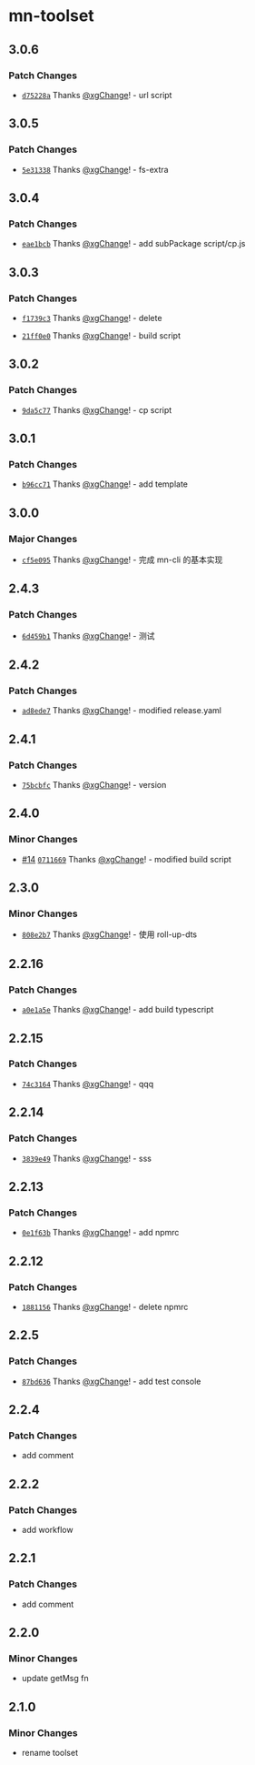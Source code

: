# mn-toolset

## 3.0.6

### Patch Changes

- [`d75228a`](https://github.com/xgChange/monorepo-test/commit/d75228a3144bac427ea7acc81f58173835cdcf8b) Thanks [@xgChange](https://github.com/xgChange)! - url script

## 3.0.5

### Patch Changes

- [`5e31338`](https://github.com/xgChange/monorepo-test/commit/5e31338167d10d290e57f5897a87da65bb364c19) Thanks [@xgChange](https://github.com/xgChange)! - fs-extra

## 3.0.4

### Patch Changes

- [`eae1bcb`](https://github.com/xgChange/monorepo-test/commit/eae1bcb1f045a4dab394df3729bdba4432a34d9f) Thanks [@xgChange](https://github.com/xgChange)! - add subPackage script/cp.js

## 3.0.3

### Patch Changes

- [`f1739c3`](https://github.com/xgChange/monorepo-test/commit/f1739c3d603b878bd9b13e1d885b9cc36f482408) Thanks [@xgChange](https://github.com/xgChange)! - delete

- [`21ff0e0`](https://github.com/xgChange/monorepo-test/commit/21ff0e02c53ef23368aeb977bf39084979e49c66) Thanks [@xgChange](https://github.com/xgChange)! - build script

## 3.0.2

### Patch Changes

- [`9da5c77`](https://github.com/xgChange/monorepo-test/commit/9da5c7798297166a5ee6c55490191027767dd652) Thanks [@xgChange](https://github.com/xgChange)! - cp script

## 3.0.1

### Patch Changes

- [`b96cc71`](https://github.com/xgChange/monorepo-test/commit/b96cc7143c776ff3dd3326fe0badc0547a1022be) Thanks [@xgChange](https://github.com/xgChange)! - add template

## 3.0.0

### Major Changes

- [`cf5e095`](https://github.com/xgChange/monorepo-test/commit/cf5e095af621b479663e589783237cff147b2ce7) Thanks [@xgChange](https://github.com/xgChange)! - 完成 mn-cli 的基本实现

## 2.4.3

### Patch Changes

- [`6d459b1`](https://github.com/xgChange/monorepo-test/commit/6d459b185d77f322b02f10b885c5ca22814e7da7) Thanks [@xgChange](https://github.com/xgChange)! - 测试

## 2.4.2

### Patch Changes

- [`ad8ede7`](https://github.com/xgChange/monorepo-test/commit/ad8ede709e62457e6c2bb4f0269efb2289415810) Thanks [@xgChange](https://github.com/xgChange)! - modified release.yaml

## 2.4.1

### Patch Changes

- [`75bcbfc`](https://github.com/xgChange/monorepo-test/commit/75bcbfc78722456ab287826a653f819924697124) Thanks [@xgChange](https://github.com/xgChange)! - version

## 2.4.0

### Minor Changes

- [#14](https://github.com/xgChange/monorepo-test/pull/14) [`0711669`](https://github.com/xgChange/monorepo-test/commit/0711669c79648c7f5150131cc025b46e7ec29ea8) Thanks [@xgChange](https://github.com/xgChange)! - modified build script

## 2.3.0

### Minor Changes

- [`808e2b7`](https://github.com/xgChange/monorepo-test/commit/808e2b745314e7a548f246ec72ccad1e667e561e) Thanks [@xgChange](https://github.com/xgChange)! - 使用 roll-up-dts

## 2.2.16

### Patch Changes

- [`a0e1a5e`](https://github.com/xgChange/monorepo-test/commit/a0e1a5ed1a8b79796cdf17a6167d6cc429a13387) Thanks [@xgChange](https://github.com/xgChange)! - add build typescript

## 2.2.15

### Patch Changes

- [`74c3164`](https://github.com/xgChange/monorepo-test/commit/74c3164794aeca69a5217661317ac751f20435ed) Thanks [@xgChange](https://github.com/xgChange)! - qqq

## 2.2.14

### Patch Changes

- [`3839e49`](https://github.com/xgChange/monorepo-test/commit/3839e493c0d6379df7a6d3d2d65f74f2be87dffc) Thanks [@xgChange](https://github.com/xgChange)! - sss

## 2.2.13

### Patch Changes

- [`0e1f63b`](https://github.com/xgChange/monorepo-test/commit/0e1f63b43f290212221a2d99edff7084cc8cd889) Thanks [@xgChange](https://github.com/xgChange)! - add npmrc

## 2.2.12

### Patch Changes

- [`1881156`](https://github.com/xgChange/monorepo-test/commit/188115637729c6f4893cafd689213b43454ea99b) Thanks [@xgChange](https://github.com/xgChange)! - delete npmrc

## 2.2.5

### Patch Changes

- [`87bd636`](https://github.com/xgChange/monorepo-test/commit/87bd636fcaf253e86dfd1ab667a203613e714695) Thanks [@xgChange](https://github.com/xgChange)! - add test console

## 2.2.4

### Patch Changes

- add comment

## 2.2.2

### Patch Changes

- add workflow

## 2.2.1

### Patch Changes

- add comment

## 2.2.0

### Minor Changes

- update getMsg fn

## 2.1.0

### Minor Changes

- rename toolset
